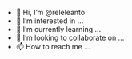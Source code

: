 - 👋 Hi, I’m @releleanto
- 👀 I’m interested in ...
- 🌱 I’m currently learning ...
- 💞️ I’m looking to collaborate on ...
- 📫 How to reach me ...

<!---
releleanto/releleanto is a ✨ special ✨ repository because its `README.md` (this file) appears on your GitHub profile.
You can click the Preview link to take a look at your changes.
--->
